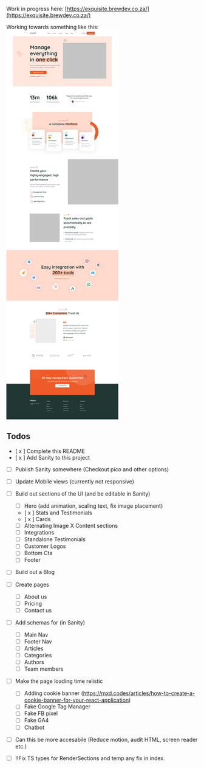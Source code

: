 Work in progress here: 
 [https://exquisite.brewdev.co.za/](https://exquisite.brewdev.co.za/)


Working towards something like this:
![Screenshot](01_home.png)


## Todos

- [ x ] Complete this README 
- [ x ] Add Sanity to this project
- [ ] Publish Sanity somewhere (Checkout pico and other options)
- [ ] Update Mobile views (currently not responsive)
- [ ] Build out sections of the UI (and be editable in Sanity)
    - [  ] Hero (add animation, scaling text, fix image placement)
    - [ x ] Stats and Testimonials 
    - [ x ] Cards
    - [ ] Alternating Image X Content sections
    - [ ] Integrations 
    - [ ] Standalone Testimonials
    - [ ] Customer Logos
    - [ ] Bottom Cta 
    - [ ] Footer
- [ ] Build out a Blog
- [ ] Create pages
    - [ ] About us 
    - [ ] Pricing
    - [ ] Contact us
- [ ] Add schemas for (in Sanity)
    - [ ] Main Nav
    - [ ] Footer Nav
    - [ ] Articles 
    - [ ] Categories
    - [ ] Authors
    - [ ] Team members
- [ ] Make the page loading time relistic
    - [ ] Adding cookie banner (https://mxd.codes/articles/how-to-create-a-cookie-banner-for-your-react-application)
    - [ ] Fake Google Tag Manager
    - [ ] Fake FB pixel
    - [ ] Fake GA4
    - [ ] Chatbot
- [ ] Can this be more accesabile (Reduce motion, audit HTML, screen reader etc.)
- [ ] !!Fix TS types for RenderSections and temp any fix in index. 

